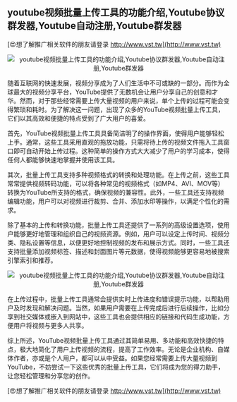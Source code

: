 ## **youtube视频批量上传工具的功能介绍,Youtube协议群发器,Youtube自动注册,Youtube群发器**

[😍想了解推广相关软件的朋友请登录 http://www.vst.tw](http://www.vst.tw)

 <center><img src="https://vst.tw/MP4/tuiguang/png/1.png" alt="youtube视频批量上传工具的功能介绍,Youtube协议群发器,Youtube自动注册,Youtube群发器"></center>

随着互联网的快速发展，视频分享成为了人们生活中不可或缺的一部分。而作为全球最大的视频分享平台，YouTube提供了无数机会让用户分享自己的创意和才华。然而，对于那些经常需要上传大量视频的用户来说，单个上传的过程可能会变得繁琐和耗时。为了解决这一问题，出现了众多的YouTube视频批量上传工具，它们以其高效和便捷的特点受到了广大用户的喜爱。

首先，YouTube视频批量上传工具具备简洁明了的操作界面，使得用户能够轻松上手。通常，这些工具采用直观的拖放功能，只需将待上传的视频文件拖入工具窗口即可自动开始上传过程。这种简单的操作方式大大减少了用户的学习成本，使得任何人都能够快速地掌握并使用该工具。

其次，批量上传工具支持多种视频格式的转换和处理功能。在上传之前，这些工具常常提供视频转码功能，可以将各种常见的视频格式（如MP4、AVI、MOV等）转换为YouTube所支持的格式，确保视频的兼容性。此外，一些工具还支持视频编辑功能，用户可以对视频进行裁剪、合并、添加水印等操作，以满足个性化的需求。

除了基本的上传和转换功能，批量上传工具还提供了一系列的高级设置选项，使用户能够更好地管理和组织自己的视频资源。例如，用户可以设定上传时间、视频分类、隐私设置等信息，以便更好地控制视频的发布和展示方式。同时，一些工具还支持批量添加视频标签、描述和封面图片等元数据，使得视频能够更容易地被搜索引擎索引和推荐。

 <center><img src="https://vst.tw/MP4/tuiguang/png/4.png" alt="youtube视频批量上传工具的功能介绍,Youtube协议群发器,Youtube自动注册,Youtube群发器"></center>

在上传过程中，批量上传工具通常会提供实时上传进度和错误提示功能，以帮助用户及时发现和解决问题。当然，如果用户需要在上传完成后进行后续操作，比如分享到社交媒体或嵌入到网站中，这些工具也会提供相应的链接和代码生成功能，方便用户将视频与更多人共享。

综上所述，YouTube视频批量上传工具通过其简单易用、多功能和高效快捷的特点，极大地简化了用户上传视频的流程，提高了工作效率。无论是企业机构、自媒体作者，亦或是个人用户，都可以从中受益。如果您经常需要上传大量视频到YouTube，不妨尝试一下这些优秀的批量上传工具，它们将成为您的得力助手，让您轻松管理和分享您的创作。

[😍想了解推广相关软件的朋友请登录 http://www.vst.tw](http://www.vst.tw)



